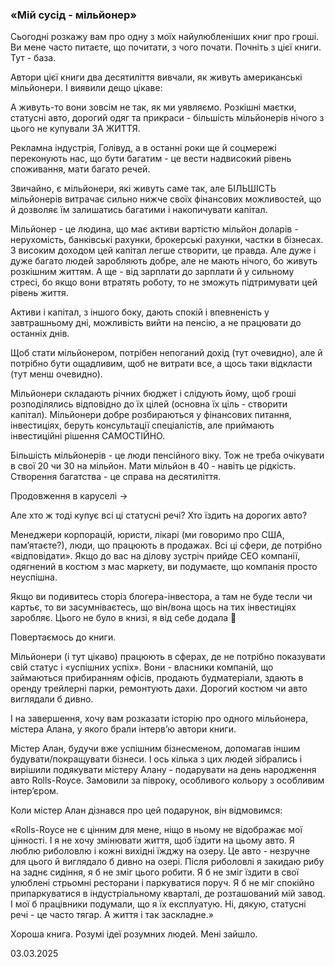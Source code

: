 ### «Мій сусід - мільйонер»

Сьогодні розкажу вам про одну з моїх найулюбленіших книг про гроші. Ви мене часто питаєте, що почитати, з чого почати. Почніть з цієї книги. Тут - база.

Автори цієї книги два десятиліття вивчали, як живуть американські мільйонери. І виявили дещо цікаве:

А живуть-то вони зовсім не так, як ми уявляємо. Розкішні маєтки, статусні авто, дорогий одяг та прикраси - більшість мільйонерів нічого з цього не купували ЗА ЖИТТЯ. 

Рекламна індустрія, Голівуд, а в останні роки ще й соцмережі переконують нас, що бути багатим - це вести надвисокий рівень споживання, мати багато речей.

Звичайно, є мільйонери, які живуть саме так, але БІЛЬШІСТЬ мільйонерів витрачає сильно нижче своїх фінансових можливостей, що й дозволяє їм залишатись багатими і накопичувати капітал.

Мільйонер - це людина, що має активи вартістю мільйон доларів - нерухомість, банківські рахунки, брокерські рахунки, частки в бізнесах. З високим доходом цей капітал легше створити, це правда. Але дуже і дуже багато людей заробляють добре, але не мають нічого, бо живуть розкішним життям. А ще - від зарплати до зарплати й у сильному стресі, бо якщо вони втратять роботу, то не зможуть підтримувати цей рівень життя. 

Активи і капітал, з іншого боку, дають спокій і впевненість у завтрашньому дні, можливість вийти на пенсію, а не працювати до останніх днів.

Щоб стати мільйонером, потрібен непоганий дохід (тут очевидно), але й потрібно бути ощадливим, щоб не витрати все, а щось таки відкласти (тут менш очевидно).  

Мільйонери складають річних бюджет і слідують йому, щоб гроші розподілялись відповідно до їх цілей (основна їх ціль - створити капітал). Мільйонери добре розбираються у фінансових питання, інвестиціях, беруть консультації спеціалістів, але приймають інвестиційні рішення САМОСТІЙНО. 

Більшість мільйонерів - це люди пенсійного віку. Тож не треба очікувати в свої 20 чи 30 на мільйон. Мати мільйон в 40 - навіть це рідкість. Створення багатства - це справа на десятиліття. 

Продовження в каруселі ->

Але хто ж тоді купує всі ці статусні речі? Хто їздить на дорогих авто? 

Менеджери корпорацій, юристи, лікарі (ми говоримо про США, памʼятаєте?), люди, що працюють в продажах. Всі ці сфери, де потрібно «відповідати». Якщо до вас на ділову зустріч прийде CEO компанії, одягнений в костюм з мас маркету, ви подумаєте, що компанія просто неуспішна. 

Якщо ви подивитесь сторіз блогера-інвестора, а там не буде тесли чи картьє, то ви засумніваєтесь, що він/вона щось на тих інвестиціях заробляє. Цього не було в книзі, я від себе додала 🌚

Повертаємось до книги. 

Мільйонери (і тут цікаво) працюють в сферах, де не потрібно показувати свій статус і «успішних успіх». Вони - власники компаній, що займаються прибиранням офісів, продають будматеріали, здають в оренду трейлерні парки, ремонтують дахи. Дорогий костюм чи авто виглядали б дивно. 

І на завершення, хочу вам розказати історію про одного мільйонера, містера Алана, у якого брали інтервʼю автори книги. 

Містер Алан, будучи вже успішним бізнесменом, допомагав іншим будувати/покращувати бізнеси. І ось кілька з цих людей зібрались і вирішили подякувати містеру Алану - подарувати на день народження авто Rolls-Royce. Замовили за півроку, особливого кольору з особливим інтер’єром.

Коли містер Алан дізнався про цей подарунок, він відмовимся:

«Rolls-Royce не є цінним для мене, ніщо в ньому не відображає мої цінності. І я не хочу змінювати життя, щоб їздити на цьому авто. Я люблю риболовлю і кожні вихідні їжджу на озеру. Це авто - незручне для цього й виглядало б дивно на озері. Після риболовлі я закидаю рибу на заднє сидіння, я б не зміг цього робити. Я б не зміг їздити в свої улюблені стрьомні ресторани і паркуватися поруч. Я б не міг спокійно припаркуватися в індустріальному кварталі, де розташований мій завод. І мої б працівники подумали, що я їх експлуатую. Ні, дякую, статусні речі - це часто тягар. А життя і так заскладне.»

Хороша книга. Розумі ідеї розумних людей. Мені зайшло. 

03.03.2025
